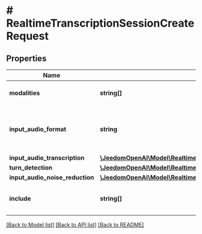 # # RealtimeTranscriptionSessionCreateRequest

## Properties

Name | Type | Description | Notes
------------ | ------------- | ------------- | -------------
**modalities** | **string[]** | The set of modalities the model can respond with. To disable audio, set this to [\&quot;text\&quot;]. | [optional]
**input_audio_format** | **string** | The format of input audio. Options are &#x60;pcm16&#x60;, &#x60;g711_ulaw&#x60;, or &#x60;g711_alaw&#x60;. For &#x60;pcm16&#x60;, input audio must be 16-bit PCM at a 24kHz sample rate,  single channel (mono), and little-endian byte order. | [optional] [default to 'pcm16']
**input_audio_transcription** | [**\JeedomOpenAI\Model\RealtimeTranscriptionSessionCreateRequestInputAudioTranscription**](RealtimeTranscriptionSessionCreateRequestInputAudioTranscription.md) |  | [optional]
**turn_detection** | [**\JeedomOpenAI\Model\RealtimeTranscriptionSessionCreateRequestTurnDetection**](RealtimeTranscriptionSessionCreateRequestTurnDetection.md) |  | [optional]
**input_audio_noise_reduction** | [**\JeedomOpenAI\Model\RealtimeSessionInputAudioNoiseReduction**](RealtimeSessionInputAudioNoiseReduction.md) |  | [optional]
**include** | **string[]** | The set of items to include in the transcription. Current available items are: - &#x60;item.input_audio_transcription.logprobs&#x60; | [optional]

[[Back to Model list]](../../README.md#models) [[Back to API list]](../../README.md#endpoints) [[Back to README]](../../README.md)
